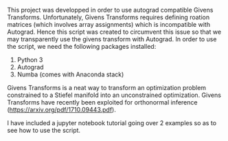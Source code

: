 This project was developped in order to use autograd compatible Givens Transforms.
Unfortunately, Givens Transforms requires defining roation matrices (which involves 
array assignments) which is incompatible with Autograd. Hence this script was created 
to circumvent this issue so that we may transparently use the givens transform with 
Autograd. In order to use the script, we need the following packages installed:

1) Python 3    
2) Autograd
3) Numba (comes with Anaconda stack)


Givens Transforms is a neat way to transform an optimization problem constrained to
a Stiefel manifold into an unconstrained optimization. Givens Transforms have recently
been exploited for orthonormal inference (https://arxiv.org/pdf/1710.09443.pdf).

I have included a jupyter notebook tutorial going over 2 examples so as to see how
to use the script.